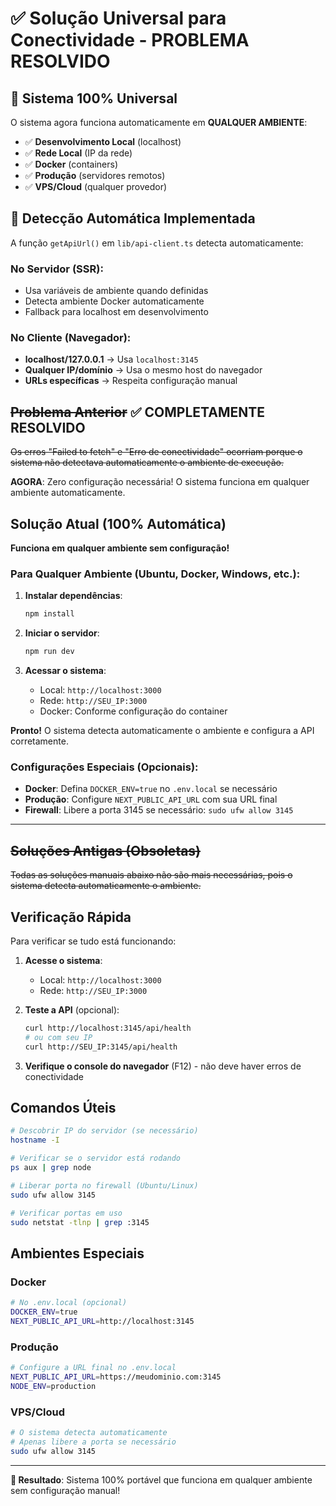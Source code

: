 # ✅ Solução Universal para Conectividade - PROBLEMA RESOLVIDO

## 🎉 Sistema 100% Universal

O sistema agora funciona automaticamente em **QUALQUER AMBIENTE**:

- ✅ **Desenvolvimento Local** (localhost)
- ✅ **Rede Local** (IP da rede)
- ✅ **Docker** (containers)
- ✅ **Produção** (servidores remotos)
- ✅ **VPS/Cloud** (qualquer provedor)

## 🔧 Detecção Automática Implementada

A função `getApiUrl()` em `lib/api-client.ts` detecta automaticamente:

### No Servidor (SSR):
- Usa variáveis de ambiente quando definidas
- Detecta ambiente Docker automaticamente
- Fallback para localhost em desenvolvimento

### No Cliente (Navegador):
- **localhost/127.0.0.1** → Usa `localhost:3145`
- **Qualquer IP/domínio** → Usa o mesmo host do navegador
- **URLs específicas** → Respeita configuração manual

## ~~Problema Anterior~~ ✅ **COMPLETAMENTE RESOLVIDO**

~~Os erros "Failed to fetch" e "Erro de conectividade" ocorriam porque o sistema não detectava automaticamente o ambiente de execução.~~

**AGORA**: Zero configuração necessária! O sistema funciona em qualquer ambiente automaticamente.

## Solução Atual (100% Automática)

**Funciona em qualquer ambiente sem configuração!**

### Para Qualquer Ambiente (Ubuntu, Docker, Windows, etc.):

1. **Instalar dependências**:
   ```bash
   npm install
   ```

2. **Iniciar o servidor**:
   ```bash
   npm run dev
   ```

3. **Acessar o sistema**:
   - Local: `http://localhost:3000`
   - Rede: `http://SEU_IP:3000`
   - Docker: Conforme configuração do container

**Pronto!** O sistema detecta automaticamente o ambiente e configura a API corretamente.

### Configurações Especiais (Opcionais):

- **Docker**: Defina `DOCKER_ENV=true` no `.env.local` se necessário
- **Produção**: Configure `NEXT_PUBLIC_API_URL` com sua URL final
- **Firewall**: Libere a porta 3145 se necessário: `sudo ufw allow 3145`

---

## ~~Soluções Antigas (Obsoletas)~~

~~Todas as soluções manuais abaixo não são mais necessárias, pois o sistema detecta automaticamente o ambiente.~~

## Verificação Rápida

Para verificar se tudo está funcionando:

1. **Acesse o sistema**:
   - Local: `http://localhost:3000`
   - Rede: `http://SEU_IP:3000`

2. **Teste a API** (opcional):
   ```bash
   curl http://localhost:3145/api/health
   # ou com seu IP
   curl http://SEU_IP:3145/api/health
   ```

3. **Verifique o console do navegador** (F12) - não deve haver erros de conectividade

## Comandos Úteis

```bash
# Descobrir IP do servidor (se necessário)
hostname -I

# Verificar se o servidor está rodando
ps aux | grep node

# Liberar porta no firewall (Ubuntu/Linux)
sudo ufw allow 3145

# Verificar portas em uso
sudo netstat -tlnp | grep :3145
```

## Ambientes Especiais

### Docker
```bash
# No .env.local (opcional)
DOCKER_ENV=true
NEXT_PUBLIC_API_URL=http://localhost:3145
```

### Produção
```bash
# Configure a URL final no .env.local
NEXT_PUBLIC_API_URL=https://meudominio.com:3145
NODE_ENV=production
```

### VPS/Cloud
```bash
# O sistema detecta automaticamente
# Apenas libere a porta se necessário
sudo ufw allow 3145
```

---

**🎉 Resultado**: Sistema 100% portável que funciona em qualquer ambiente sem configuração manual!